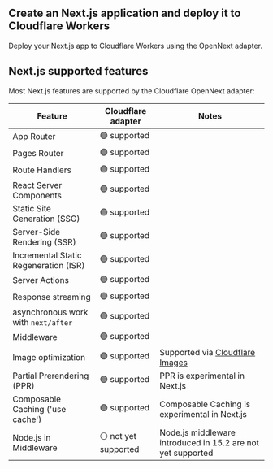 ## Create an Next.js application and deploy it to Cloudflare Workers

Deploy your Next.js app to Cloudflare Workers using the OpenNext adapter.

## Next.js supported features

Most Next.js features are supported by the Cloudflare OpenNext adapter:

| Feature | Cloudflare adapter | Notes |
| - | - | - |
| App Router | 🟢 supported | |
| Pages Router | 🟢 supported | |
| Route Handlers | 🟢 supported | |
| React Server Components | 🟢 supported | |
| Static Site Generation (SSG) | 🟢 supported | |
| Server-Side Rendering (SSR) | 🟢 supported | |
| Incremental Static Regeneration (ISR) | 🟢 supported | |
| Server Actions | 🟢 supported | |
| Response streaming | 🟢 supported | |
| asynchronous work with `next/after` | 🟢 supported | |
| Middleware | 🟢 supported | |
| Image optimization | 🟢 supported | Supported via [Cloudflare Images](https://developers.cloudflare.com/images/) |
| Partial Prerendering (PPR) | 🟢 supported | PPR is experimental in Next.js |
| Composable Caching ('use cache') | 🟢 supported | Composable Caching is experimental in Next.js |
| Node.js in Middleware | ⚪ not yet supported | Node.js middleware introduced in 15.2 are not yet supported |
